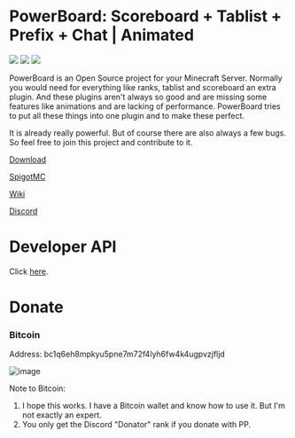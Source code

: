 # PowerBoard: Scoreboard + Tablist + Prefix + Chat | Animated
[![](https://img.shields.io/github/downloads/Xitee1/PowerBoard/total?color=44be16&label=Downloads)]()
[![](https://img.shields.io/discord/800477577684844585?color=44be16&label=Discord)]()
[![](https://img.shields.io/github/v/release/Xitee1/PowerBoard?label=Release)]()

PowerBoard is an Open Source project for your Minecraft Server.
Normally you would need for everything like ranks, tablist and scoreboard an extra plugin. And these plugins aren't always so good and are missing some features like animations and are lacking of performance.
PowerBoard tries to put all these things into one plugin and to make these perfect.

It is already really powerful. But of course there are also always a few bugs. So feel free to join this project and contribute to it.

[Download](https://github.com/Xitee1/PowerBoard/releases)

[SpigotMC](https://www.spigotmc.org/resources/73854/)

[Wiki](https://github.com/Xitee1/PowerBoard/wiki)

[Discord](https://discord.gg/VqK3ctsbz7)


# Developer API
Click [here](https://github.com/Xitee1/PowerBoard/wiki/Developer-API).

# Donate
### Bitcoin

Address: bc1q6eh8mpkyu5pne7m72f4lyh6fw4k4ugpvzjfljd

![image](https://user-images.githubusercontent.com/59659167/147228233-1b2ed89c-f9ab-499a-862a-30a9520cd7c6.png)

Note to Bitcoin:
1. I hope this works. I have a Bitcoin wallet and know how to use it. But I'm not exactly an expert.
2. You only get the Discord "Donator" rank if you donate with PP.
